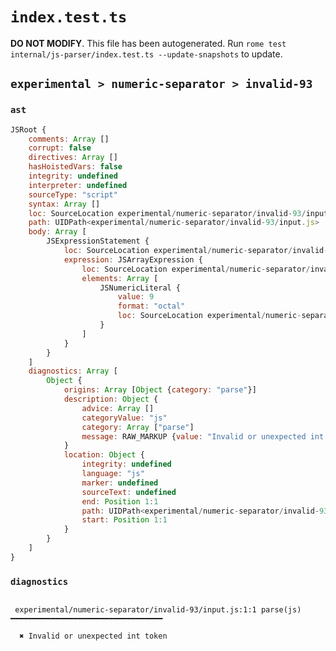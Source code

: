 # `index.test.ts`

**DO NOT MODIFY**. This file has been autogenerated. Run `rome test internal/js-parser/index.test.ts --update-snapshots` to update.

## `experimental > numeric-separator > invalid-93`

### `ast`

```javascript
JSRoot {
	comments: Array []
	corrupt: false
	directives: Array []
	hasHoistedVars: false
	integrity: undefined
	interpreter: undefined
	sourceType: "script"
	syntax: Array []
	loc: SourceLocation experimental/numeric-separator/invalid-93/input.js 1:0-2:0
	path: UIDPath<experimental/numeric-separator/invalid-93/input.js>
	body: Array [
		JSExpressionStatement {
			loc: SourceLocation experimental/numeric-separator/invalid-93/input.js 1:0-1:7
			expression: JSArrayExpression {
				loc: SourceLocation experimental/numeric-separator/invalid-93/input.js 1:0-1:7
				elements: Array [
					JSNumericLiteral {
						value: 9
						format: "octal"
						loc: SourceLocation experimental/numeric-separator/invalid-93/input.js 1:1-1:6
					}
				]
			}
		}
	]
	diagnostics: Array [
		Object {
			origins: Array [Object {category: "parse"}]
			description: Object {
				advice: Array []
				categoryValue: "js"
				category: Array ["parse"]
				message: RAW_MARKUP {value: "Invalid or unexpected int token"}
			}
			location: Object {
				integrity: undefined
				language: "js"
				marker: undefined
				sourceText: undefined
				end: Position 1:1
				path: UIDPath<experimental/numeric-separator/invalid-93/input.js>
				start: Position 1:1
			}
		}
	]
}
```

### `diagnostics`

```

 experimental/numeric-separator/invalid-93/input.js:1:1 parse(js) ━━━━━━━━━━━━━━━━━━━━━━━━━━━━━━━━━━

  ✖ Invalid or unexpected int token


```
